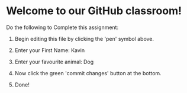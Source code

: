 # Welcome to our GitHub classroom!

Do the following to Complete this assignment:

1. Begin editing this file by clicking the 'pen' symbol above.

2. Enter your First Name: Kavin

3. Enter your favourite animal: Dog

4. Now click the green 'commit changes' button at the bottom.

5. Done!
